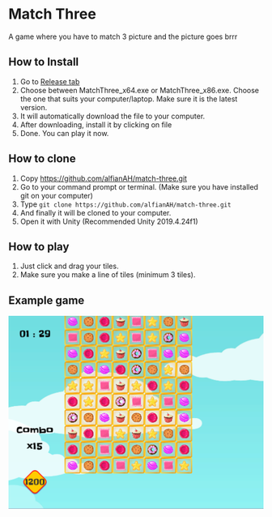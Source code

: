﻿# Match Three

A game where you have to match 3 picture and the picture goes brrr 

## How to Install
1. Go to [Release tab](https://github.com/alfianAH/match-three/releases)
2. Choose between MatchThree_x64.exe or MatchThree_x86.exe. Choose the one that suits your computer/laptop. Make sure it is the latest version.
3. It will automatically download the file to your computer.
4. After downloading, install it by clicking on file
5. Done. You can play it now.

## How to clone
1. Copy https://github.com/alfianAH/match-three.git
2. Go to your command prompt or terminal. (Make sure you have installed git on your computer)
3. Type ```git clone https://github.com/alfianAH/match-three.git```
4. And finally it will be cloned to your computer.
5. Open it with Unity (Recommended Unity 2019.4.24f1)

## How to play
1. Just click and drag your tiles.
2. Make sure you make a line of tiles (minimum 3 tiles).

## Example game

![Gameplay](/Images/gameplay1.PNG)